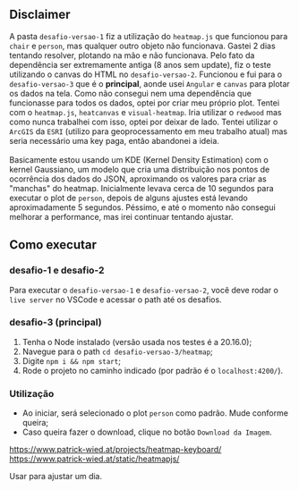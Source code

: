 ## Disclaimer

A pasta ``desafio-versao-1`` fiz a utilização do ``heatmap.js`` que funcionou para ``chair`` e ``person``, mas qualquer outro objeto não funcionava. Gastei 2 dias tentando resolver, plotando na mão e não funcionava. Pelo fato da dependência ser extremamente antiga (8 anos sem update), fiz o teste utilizando o canvas do HTML no ``desafio-versao-2``. Funcionou e fui para o ``desafio-versao-3`` que é o **principal**, aonde usei ``Angular`` e ``canvas`` para plotar os dados na tela. Como não consegui nem uma dependência que funcionasse para todos os dados, optei por criar meu próprio plot. Tentei com o ``heatmap.js``, ``heatcanvas`` e ``visual-heatmap``. Iria utilizar o ``redwood`` mas como nunca trabalhei com isso, optei por deixar de lado. Tentei utilizar o ``ArcGIS`` da ``ESRI`` (utilizo para geoprocessamento em meu trabalho atual) mas seria necessário uma key paga, então abandonei a ideia.<br><br>
Basicamente estou usando um KDE (Kernel Density Estimation) com o kernel Gaussiano, um modelo que cria uma distribuição nos pontos de ocorrência dos dados do JSON, aproximando os valores para criar as "manchas" do heatmap.
Inicialmente levava cerca de 10 segundos para executar o plot de ``person``, depois de alguns ajustes está levando aproximadamente 5 segundos. Péssimo, e até o momento não consegui melhorar a performance, mas irei continuar tentando ajustar.


## Como executar

### desafio-1 e desafio-2
Para executar o ``desafio-versao-1`` e ``desafio-versao-2``, você deve rodar o ``live server`` no VSCode e acessar o path até os desafios.


### desafio-3 (principal)
1. Tenha o Node instalado (versão usada nos testes é a 20.16.0);<br>
2. Navegue para o path ``cd desafio-versao-3/heatmap``;<br>
3. Digite ``npm i && npm start``;<br>
4. Rode o projeto no caminho indicado (por padrão é o ``localhost:4200/``).<br>

### Utilização
* Ao iniciar, será selecionado o plot ``person`` como padrão. Mude conforme queira;<br>
* Caso queira fazer o download, clique no botão ``Download da Imagem``.


https://www.patrick-wied.at/projects/heatmap-keyboard/
https://www.patrick-wied.at/static/heatmapjs/

Usar para ajustar um dia.
